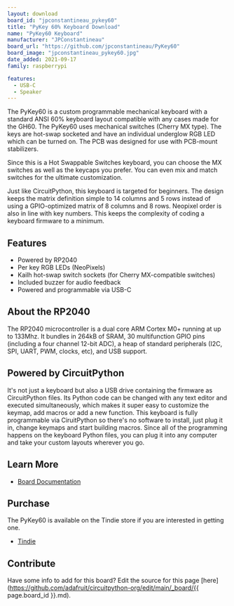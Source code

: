 ```yaml
---
layout: download
board_id: "jpconstantineau_pykey60"
title: "PyKey 60% Keyboard Download"
name: "PyKey60 Keyboard"
manufacturer: "JPConstantineau"
board_url: "https://github.com/jpconstantineau/PyKey60"
board_image: "jpconstantineau_pykey60.jpg"
date_added: 2021-09-17
family: raspberrypi

features:
  - USB-C
  - Speaker
---
```


The PyKey60 is a custom programmable mechanical keyboard with a standard ANSI 60% keyboard layout compatible with any cases made for the GH60. The PyKey60 uses mechanical switches (Cherry MX type). The keys are hot-swap socketed and have an individual underglow RGB LED which can be turned on.  The PCB was designed for use with PCB-mount stabilizers.

Since this is a Hot Swappable Switches keyboard, you can choose the MX switches as well as the keycaps you prefer.  You can even mix and match switches for the ultimate customization.

Just like CircuitPython, this keyboard is targeted for beginners.  The design keeps the matrix definition simple to 14 columns and 5 rows instead of using a GPIO-optimized matrix of 8 columns and 8 rows.  Neopixel order is also in line with key numbers.  This keeps the complexity of coding a keyboard firmware to a minimum.

## Features
* Powered by RP2040
* Per key RGB LEDs (NeoPixels)
* Kailh hot-swap switch sockets (for Cherry MX-compatible switches)
* Included buzzer for audio feedback
* Powered and programmable via USB-C

## About the RP2040
The RP2040 microcontroller is a dual core ARM Cortex M0+ running at up to 133Mhz. It bundles in 264kB of SRAM, 30 multifunction GPIO pins (including a four channel 12-bit ADC), a heap of standard peripherals (I2C, SPI, UART, PWM, clocks, etc), and USB support.

## Powered by CircuitPython
It's not just a keyboard but also a USB drive containing the firmware as CircuitPython files. Its Python code can be changed with any text editor and executed simultaneously, which makes it super easy to customize the keymap, add macros or add a new function.  This keyboard is fully programmable via CiruitPython so there's no software to install, just plug it in, change keymaps and start building macros. Since all of the programming happens on the keyboard Python files, you can plug it into any computer and take your custom layouts wherever you go.

## Learn More
* [Board Documentation](https://github.com/jpconstantineau/PyKey60)

## Purchase
The PyKey60 is available on the Tindie store if you are interested in getting one.
* [Tindie](https://www.tindie.com/products/jpconstantineau/pykey60-rgb-keyboard-pcb-with-a-rp2040/)

## Contribute

Have some info to add for this board? Edit the source for this page [here](https://github.com/adafruit/circuitpython-org/edit/main/_board/{{ page.board_id }}.md).

